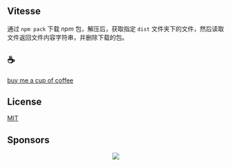 ## Vitesse

通过 `npm pack` 下载 *npm* 包，解压后，获取指定 `dist` 文件夹下的文件，然后读取文件返回文件内容字符串，并删除下载的包。

## :coffee:

[buy me a cup of coffee](https://github.com/Simon-He95/sponsor)

## License

[MIT](./license)

## Sponsors

<p align="center">
  <a href="https://cdn.jsdelivr.net/gh/Simon-He95/sponsor/sponsors.svg">
    <img src="https://cdn.jsdelivr.net/gh/Simon-He95/sponsor/sponsors.png"/>
  </a>
</p>
